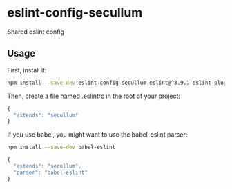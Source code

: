 # eslint-config-secullum

Shared eslint config

## Usage

First, install it:

```sh
npm install --save-dev eslint-config-secullum eslint@^3.9.1 eslint-plugin-flowtype@^2.25.0 eslint-plugin-import@^2.2.0 eslint-plugin-jsx-a11y@^3.0.1 eslint-plugin-react@^6.5.0
```

Then, create a file named .eslintrc in the root of your project:

```js
{
  "extends": "secullum"
}
```

If you use babel, you might want to use the babel-eslint parser:

```sh
npm install --save-dev babel-eslint
```

```js
{
  "extends": "secullum",
  "parser": "babel-eslint"
}
```
